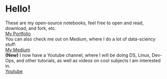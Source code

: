 # Hello!
These are my open-source notebooks, feel free to open and read, download, and fork, etc. \
[My Portfolio](http://emmettboudreau.com) \
You can also check me out on Medium, where I do a lot of data-sciency stuff: \
[My Medium](https://medium.com/@emmettgb) \
**(New)** I now have a Youtube channel, where I will be doing DS, Linux, Dev-Ops, and other tutorials, as well as videos on cool subjects I am interested in.\
[Youtube](https://www.youtube.com/channel/UCruzXIngBV2dlgjX1_HZRzw?disable_polymer=true)
